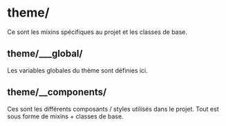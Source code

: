 # theme/

Ce sont les mixins spécifiques au projet et les classes de base.


## theme/___global/

Les variables globales du thème sont définies ici.


## theme/__components/

Ces sont les différents composants / styles utilisés dans le projet.
Tout est sous forme de mixins + classes de base.
